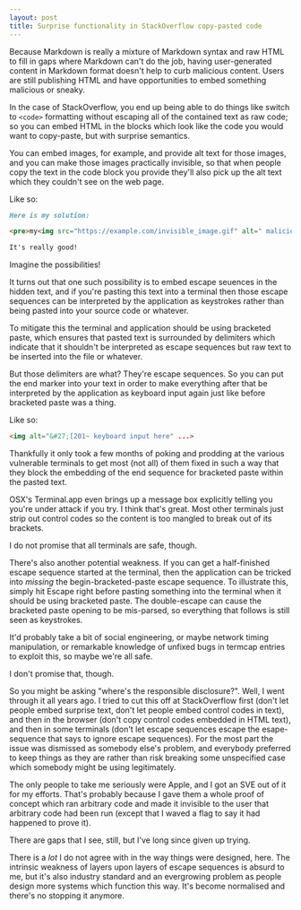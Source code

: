 ```yaml
---
layout: post
title: Surprise functionality in StackOverflow copy-pasted code
---
```

Because Markdown is really a mixture of Markdown syntax and raw HTML to
fill in gaps where Markdown can't do the job, having user-generated
content in Markdown format doesn't help to curb malicious content.
Users are still publishing HTML and have opportunities to embed
something malicious or sneaky.

In the case of StackOverflow, you end up being able to do things like
switch to `<code>` formatting without escaping all of the contained text
as raw code; so you can embed HTML in the blocks which look like the
code you would want to copy-paste, but with surprise semantics.

You can embed images, for example, and provide alt text for those
images, and you can make those images practically invisible, so that
when people copy the text in the code block you provide they'll also
pick up the alt text which they couldn't see on the web page.

Like so:
```markdown
Here is my solution:

<pre>my<img src="https://example.com/invisible_image.gif" alt=" malicious"/> code</pre>

It's really good!
```

Imagine the possibilities!

It turns out that one such possibility is to embed escape seuences in
the hidden text, and if you're pasting this text into a terminal then
those escape sequences can be interpreted by the application as
keystrokes rather than being pasted into your source code or whatever.

To mitigate this the terminal and application should be using bracketed
paste, which ensures that pasted text is surrounded by delimiters which
indicate that it shouldn't be interpreted as escape sequences but raw
text to be inserted into the file or whatever.

But those delimiters are what?  They're escape sequences.  So you can
put the end marker into your text in order to make everything after that
be interpreted by the application as keyboard input again just like
before bracketed paste was a thing.

Like so:
```html
<img alt="&#27;[201~ keyboard input here" ...>
```

Thankfully it only took a few months of poking and prodding at the
various vulnerable terminals to get most (not all) of them fixed in such
a way that they block the embedding of the end sequence for bracketed
paste within the pasted text.

OSX's Terminal.app even brings up a message box explicitly telling you
you're under attack if you try.  I think that's great.  Most other
terminals just strip out control codes so the content is too mangled to
break out of its brackets.

I do not promise that all terminals are safe, though.

There's also another potential weakness.  If you can get a half-finished
escape sequence started at the terminal, then the application can be
tricked into _missing_ the begin-bracketed-paste escape sequence.  To
illustrate this, simply hit Escape right before pasting something into
the terminal when it should be using bracketed paste.  The double-escape
can cause the bracketed paste opening to be mis-parsed, so everything
that follows is still seen as keystrokes.

It'd probably take a bit of social engineering, or maybe network timing
manipulation, or remarkable knowledge of unfixed bugs in termcap entries
to exploit this, so maybe we're all safe.

I don't promise that, though.

So you might be asking "where's the responsible disclosure?".  Well, I
went through it all years ago.  I tried to cut this off at StackOverflow
first (don't let people embed surprise text, don't let people embed
control codes in text), and then in the browser (don't copy control
codes embedded in HTML text), and then in some terminals (don't let
escape sequences escape the esape-sequence that says to ignore escape
sequences).  For the most part the issue was dismissed as somebody
else's problem, and everybody preferred to keep things as they are
rather than risk breaking some unspecified case which somebody might be
using legitimately.

The only people to take me seriously were Apple, and I got an SVE out of
it for my efforts.  That's probably because I gave them a whole proof of
concept which ran arbitrary code and made it invisible to the user that
arbitrary code had been run (except that I waved a flag to say it had
happened to prove it).

There are gaps that I see, still, but I've long since given up trying.

There is a _lot_ I do not agree with in the way things were designed,
here.  The intrinsic weakness of layers upon layers of escape sequences
is absurd to me, but it's also industry standard and an evergrowing
problem as people design more systems which function this way.  It's
become normalised and there's no stopping it anymore.


[My PoC]: <https://security.stackexchange.com/a/183377>
